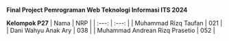 **Final Project Pemrograman Web Teknologi Informasi ITS 2024**

**Kelompok P27**
| Nama | NRP    |
| :---:   | :---: |
| Muhammad Rizq Taufan | 021 |
| Dani Wahyu Anak Ary | 038 |
| Muhammad Andrean Rizq Prasetio | 052 |
